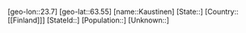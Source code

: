 ﻿---
location: [63.55,23.7]
type: City
tags:
- geo/City


SpocWebEntityId: 31359
isDeleted: false
confidential: public

---
[geo-lon::23.7]
[geo-lat::63.55]
[name::Kaustinen]
[State::]
[Country::[[Finland]]]
[StateId::]
[Population::]
[Unknown::]

